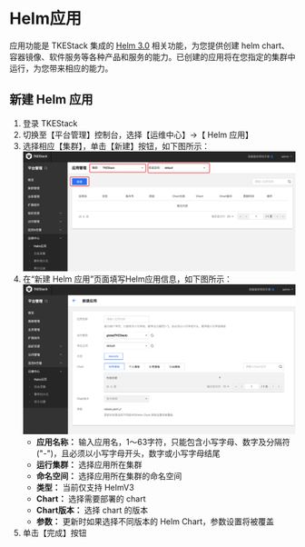 # Helm应用
应用功能是 TKEStack 集成的 [Helm 3.0](https://helm.sh/) 相关功能，为您提供创建 helm chart、容器镜像、软件服务等各种产品和服务的能力。已创建的应用将在您指定的集群中运行，为您带来相应的能力。

## 新建 Helm 应用
  1. 登录 TKEStack
  2. 切换至【平台管理】控制台，选择【运维中心】->【 Helm 应用】
  3. 选择相应【集群】，单击【新建】按钮，如下图所示：
      ![新建 Helm 按钮](../../../../../images/platformhelm.png)
  4. 在“新建 Helm 应用”页面填写Helm应用信息，如下图所示：
      ![新建 Helm 应用](../../../../../images/新建Helm应用.png)
     + **应用名称：** 输入应用名，1～63字符，只能包含小写字母、数字及分隔符("-")，且必须以小写字母开头，数字或小写字母结尾
     + **运行集群：** 选择应用所在集群
     + **命名空间：** 选择应用所在集群的命名空间
     + **类型：** 当前仅支持 HelmV3
     + **Chart：** 选择需要部署的 chart
     + **Chart版本：** 选择 chart 的版本
     + **参数：** 更新时如果选择不同版本的 Helm Chart，参数设置将被覆盖
  5. 单击【完成】按钮

